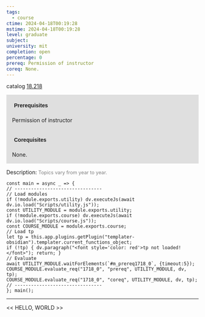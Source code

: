 ```yaml
---
tags:
  - course
ctime: 2024-04-18T00:19:28
mstime: 2024-04-18T00:19:28
level: graduate
subject: 
university: mit
completion: open
percentage: 0
prereq: Permission of instructor
coreq: None.
---
```


catalog [18.218](http://student.mit.edu/catalog/m18a.html#18.218)

<span style="display: block; padding: 15px; background-color: rgb(100, 100, 100, 0.2);"><font id="m_prereq1718_0" style="display: block; font-family: Arial, sans-serif; font-weight: bold; padding: 5px">Prerequisites</font><br><span id="prereq1718_0">Permission of instructor</span></span>
<span style="display: block; padding: 15px; background-color: rgb(100, 100, 100, 0.2);"><font id="m_coreq1718_0" style="display: block; font-family: Arial, sans-serif; font-weight: bold; padding: 5px">Corequisites</font><br><span id="coreq1718_0">None.</span></span>

<font style="">Description:</font>
<font style="color: grey; font-size: 0.8rem;">Topics vary from year to year.</font>

```dataviewjs
const main = async _ => {
// --------------------------------
// Load modules
if (!module.exports.utility) dv.executeJs(await dv.io.load("Scripts/utility.js"));
const UTILITY_MODULE = module.exports.utility;
if (!module.exports.course) dv.executeJs(await dv.io.load("Scripts/course.js"));
const COURSE_MODULE = module.exports.course;
// Load tp
let tp = this.app.plugins.getPlugin("templater-obsidian").templater.current_functions_object;
if (!tp) { dv.paragraph("<font style='color: red'>tp not loaded!</font>"); return; }
// Evaluate
await UTILITY_MODULE.waitForElements(`#m_prereq1718_0`, {timeout:5});
COURSE_MODULE.evaluate_req("1718_0", "prereq", UTILITY_MODULE, dv, tp);
COURSE_MODULE.evaluate_req("1718_0", "coreq", UTILITY_MODULE, dv, tp);
// --------------------------------
}; main();
```

---

<< HELLO, WORLD >>
